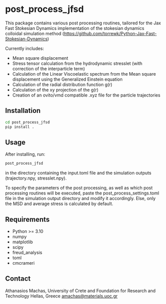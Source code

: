 # post_process_jfsd

This package contains various post processing routines, tailored for the Jax Fast Stokesian Dynamics implementation of the stokesian dynamics colloidal simulation method (https://github.com/torrewk/Python-Jax-Fast-Stokesian-Dynamics)

Currently includes:
- Mean square displacement
- Stress tensor calculation from the hydrodynamic stresslet (with correction of the interparticle <xF> term)
- Calculation of the Linear Viscoelastic spectrum from the Mean square displacement using the Generalized Einstein equation
- Calculation of the radial distribution function g(r)
- Calculation of the xy projection of the g(r)
- Creation of an ovito/vmd compatible .xyz file for the particle trajectories

## Installation

```bash
cd post_process_jfsd
pip install .
```

## Usage

After installing, run:

```bash
post_process_jfsd
```
in the directory containing the input.toml file and the simulation outputs (trajectory.npy, stresslet.npy).

To specify the parameters of the post processing, as well as which post processing routines will be executed, paste the post_process_settings.toml file in the simulation output directory and modify it accordingly.
Else, only the MSD and average stress is calculated by default.

## Requirements

- Python >= 3.10
- numpy
- matplotlib
- scipy
- freud_analysis
- toml
- cmcrameri


## Contact
Athanasios Machas, 
University of Crete and Foundation for Research and Technology Hellas, Greece
amachas@materials.uoc.gr
